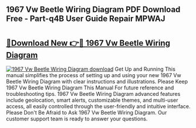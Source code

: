## 1967 Vw Beetle Wiring Diagram PDF Download Free - Part-q4B User Guide Repair MPWAJ

# <h2><a href="http://dfmb98i.blite.top/?on=1967+Vw+Beetle+Wiring+Diagram">🔗Download New 👉🔴 1967 Vw Beetle Wiring Diagram</a></h2>

[![1967 Vw Beetle Wiring Diagram download](https://i.imgur.com/lujVjoI.png)](http://dfmb98i.blite.top/?on=1967+Vw+Beetle+Wiring+Diagram)
Get Up and Running This manual simplifies the process of setting up and using your new 1967 Vw Beetle Wiring Diagram with clear instructions and illustrations. Please Keep 1967 Vw Beetle Wiring Diagram This Manual For future reference and troubleshooting tips. 1967 Vw Beetle Wiring Diagram advanced features include geolocation, smart alerts, customizable themes, and multi-user access, all easily controlled through the user-friendly and intuitive interface. Please Don't Be Afraid to Ask 1967 Vw Beetle Wiring Diagram. Our customer support team is ready to answer your questions.
